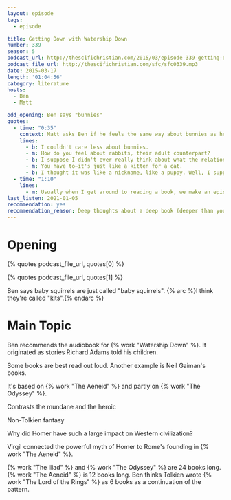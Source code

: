 ```yaml
---
layout: episode
tags:
  - episode

title: Getting Down with Watership Down
number: 339
season: 5
podcast_url: http://thescifichristian.com/2015/03/episode-339-getting-down-with-watership-down/
podcast_file_url: http://thescifichristian.com/sfc/sfc0339.mp3
date: 2015-03-17
length: '01:04:56'
category: literature
hosts:
  - Ben
  - Matt

odd_opening: Ben says "bunnies"
quotes:
  - time: "0:35"
    context: Matt asks Ben if he feels the same way about bunnies as he does about squirrels
    lines:
      - b: I couldn't care less about bunnies.
      - m: How do you feel about rabbits, their adult counterpart?
      - b: I suppose I didn't ever really think about what the relationship between bunnies and rabbits was. So bunnies are baby rabbits?
      - m: You have to—it's just like a kitten for a cat.
      - b: I thought it was like a nickname, like a puppy. Well, I suppose a puppy would be a baby dog.
  - time: "1:10"
    lines:
      - m: Usually when I get around to reading a book, we make an episode out of it.
last_listen: 2021-01-05
recommendation: yes
recommendation_reason: Deep thoughts about a deep book (deeper than you might think for a story about bunnies)
---
```


# Opening
{% quotes podcast_file_url, quotes[0] %}

{% quotes podcast_file_url, quotes[1] %}

Ben says baby squirrels are just called "baby squirrels". 
{% arc %}I think they're called "kits".{% endarc %}



# Main Topic
Ben recommends the audiobook for {% work "Watership Down" %}. It originated as stories Richard Adams told his children.

Some books are best read out loud. Another example is Neil Gaiman's books.

It's based on {% work "The Aeneid" %} and partly on {% work "The Odyssey" %}.

Contrasts the mundane and the heroic

Non-Tolkien fantasy

Why did Homer have such a large impact on Western civilization?

Virgil connected the powerful myth of Homer to Rome's founding in {% work "The Aeneid" %}.

{% work "The Iliad" %} and {% work "The Odyssey" %} are 24 books long. {% work "The Aeneid" %} is 12 books long. Ben thinks Tolkien wrote {% work "The Lord of the Rings" %} as 6 books as a continuation of the pattern.